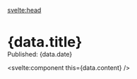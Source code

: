 <script lang="ts">
  export let data: PostMetadata;
  import { siteTitle } from "$lib/config";
</script>

<svelte:head>

  <title>{data.title} | {siteTitle}</title>
  <meta name="description" content={data.description} />
</svelte:head>

<article class="blog">

# {data.title}

<p class="published">Published: {data.date}</p>

<svelte:component this={data.content} />

</article>

<style lang="scss">
	.published {
		margin-top: 0;
	}
	h1 {
		margin-bottom: 0;
		font-size: 2rem;
	}
</style>
